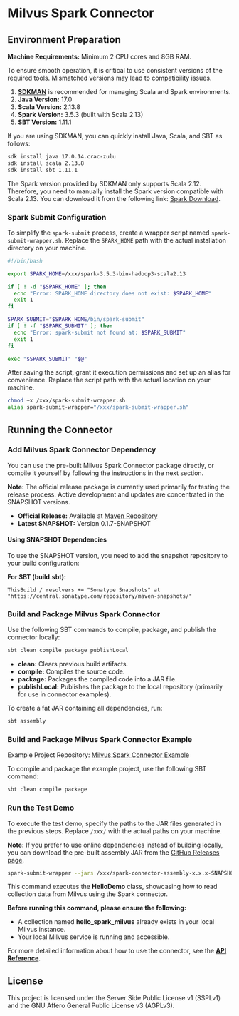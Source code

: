 # Milvus Spark Connector

## Environment Preparation

**Machine Requirements:** Minimum 2 CPU cores and 8GB RAM.

To ensure smooth operation, it is critical to use consistent versions of the required tools. Mismatched versions may lead to compatibility issues.

1. [**SDKMAN**](https://sdkman.io/) is recommended for managing Scala and Spark environments.
2. **Java Version:** 17.0
3. **Scala Version:** 2.13.8
4. **Spark Version:** 3.5.3 (built with Scala 2.13)
5. **SBT Version:** 1.11.1

If you are using SDKMAN, you can quickly install Java, Scala, and SBT as follows:

```bash
sdk install java 17.0.14.crac-zulu
sdk install scala 2.13.8
sdk install sbt 1.11.1
```

The Spark version provided by SDKMAN only supports Scala 2.12. Therefore, you need to manually install the Spark version compatible with Scala 2.13. You can download it from the following link: [Spark Download](https://www.apache.org/dyn/closer.lua/spark/spark-3.5.3/spark-3.5.3-bin-hadoop3-scala2.13.tgz).

### Spark Submit Configuration

To simplify the `spark-submit` process, create a wrapper script named `spark-submit-wrapper.sh`. Replace the `SPARK_HOME` path with the actual installation directory on your machine.

```bash
#!/bin/bash

export SPARK_HOME=/xxx/spark-3.5.3-bin-hadoop3-scala2.13

if [ ! -d "$SPARK_HOME" ]; then
  echo "Error: SPARK_HOME directory does not exist: $SPARK_HOME"
  exit 1
fi

SPARK_SUBMIT="$SPARK_HOME/bin/spark-submit"
if [ ! -f "$SPARK_SUBMIT" ]; then
  echo "Error: spark-submit not found at: $SPARK_SUBMIT"
  exit 1
fi

exec "$SPARK_SUBMIT" "$@"
```

After saving the script, grant it execution permissions and set up an alias for convenience. Replace the script path with the actual location on your machine.

```bash
chmod +x /xxx/spark-submit-wrapper.sh
alias spark-submit-wrapper="/xxx/spark-submit-wrapper.sh"
```

## Running the Connector

### Add Milvus Spark Connector Dependency

You can use the pre-built Milvus Spark Connector package directly, or compile it yourself by following the instructions in the next section.

**Note:** The official release package is currently used primarily for testing the release process. Active development and updates are concentrated in the SNAPSHOT versions.

- **Official Release:** Available at [Maven Repository](https://mvnrepository.com/artifact/com.zilliz/spark-connector_2.13)
- **Latest SNAPSHOT:** Version 0.1.7-SNAPSHOT

#### Using SNAPSHOT Dependencies

To use the SNAPSHOT version, you need to add the snapshot repository to your build configuration:

**For SBT (build.sbt):**

```
ThisBuild / resolvers += "Sonatype Snapshots" at "https://central.sonatype.com/repository/maven-snapshots/"
```

### Build and Package Milvus Spark Connector

Use the following SBT commands to compile, package, and publish the connector locally:

```bash
sbt clean compile package publishLocal
```

- **clean:** Clears previous build artifacts.
- **compile:** Compiles the source code.
- **package:** Packages the compiled code into a JAR file.
- **publishLocal:** Publishes the package to the local repository (primarily for use in connector examples).

To create a fat JAR containing all dependencies, run:

```bash
sbt assembly
```

### Build and Package Milvus Spark Connector Example

Example Project Repository: [Milvus Spark Connector Example](https://github.com/SimFG/milvus-spark-connector-example)

To compile and package the example project, use the following SBT command:

```bash
sbt clean compile package
```

### Run the Test Demo

To execute the test demo, specify the paths to the JAR files generated in the previous steps. Replace `/xxx/` with the actual paths on your machine.

**Note:** If you prefer to use online dependencies instead of building locally, you can download the pre-built assembly JAR from the [GitHub Releases page](https://github.com/SimFG/milvus-spark-connector/releases).

```bash
spark-submit-wrapper --jars /xxx/spark-connector-assembly-x.x.x-SNAPSHOT.jar --class "example.HelloDemo" /xxx/milvus-spark-connector-example_2.13-0.1.0-SNAPSHOT.jar
```

This command executes the **HelloDemo** class, showcasing how to read collection data from Milvus using the Spark connector.

**Before running this command, please ensure the following:**

* A collection named **hello_spark_milvus** already exists in your local Milvus instance.
* Your local Milvus service is running and accessible.

For more detailed information about how to use the connector, see the [ **API Reference**](docs/reference-en.md).

## License

This project is licensed under the Server Side Public License v1 (SSPLv1) and the GNU Affero General Public License v3 (AGPLv3).